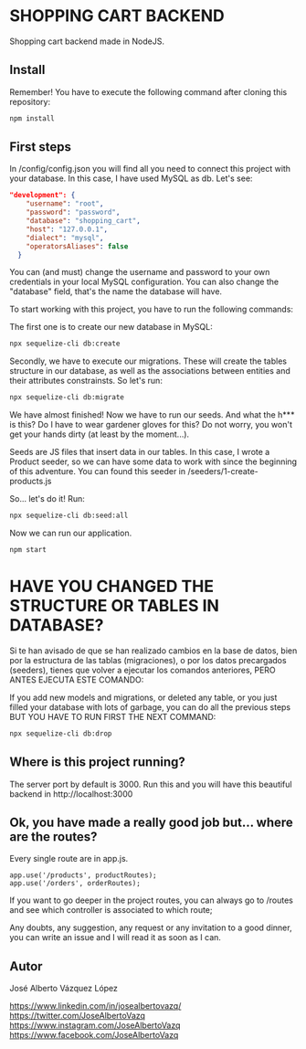 # SHOPPING CART BACKEND

Shopping cart backend made in NodeJS.

## Install

Remember! You have to execute the following command after cloning this repository:

```bash
npm install
```

## First steps

In /config/config.json you will find all you need to connect this project with your database. In this
case, I have used MySQL as db. Let's see:

```json
"development": {
    "username": "root",
    "password": "password",
    "database": "shopping_cart",
    "host": "127.0.0.1",
    "dialect": "mysql",
    "operatorsAliases": false
  }

```
You can (and must) change the username and password to your own credentials in your local MySQL configuration. You can also change the "database" field, that's the name the database will have.

To start working with this project, you have to run the following commands:

The first one is to create our new database in MySQL:
```bash
npx sequelize-cli db:create
```
Secondly, we have to execute our migrations. These will create the tables structure in our database, as well as the associations between entities and their attributes constrainsts. So let's run:

```bash
npx sequelize-cli db:migrate
```
We have almost finished! Now we have to run our seeds. And what the h*** is this? Do I have to wear gardener gloves for this? Do not worry, you won't get your hands dirty (at least by the moment...).

Seeds are JS files that insert data in our tables. In this case, I wrote a Product seeder, so we can have some data to work with since the beginning of this adventure. You can found this seeder in /seeders/1-create-products.js

So... let's do it! Run:
```bash
npx sequelize-cli db:seed:all
```

Now we can run our application. 

```bash
npm start
```
# HAVE YOU CHANGED THE STRUCTURE OR TABLES IN DATABASE?
Si te han avisado de que se han realizado cambios en la base de datos, bien por la estructura de las tablas (migraciones), o por los datos precargados (seeders), tienes que volver a ejecutar los comandos anteriores, PERO ANTES EJECUTA ESTE COMANDO:

If you add new models and migrations, or deleted any table, or you just filled your database with lots of garbage, you can do all the previous steps BUT YOU HAVE TO RUN FIRST THE NEXT COMMAND:
```bash
npx sequelize-cli db:drop
```

## Where is this project running?

The server port by default is 3000. Run this and you will have this
beautiful backend in http://localhost:3000

## Ok, you have made a really good job but... where are the routes?

Every single route are in app.js. 

```
app.use('/products', productRoutes);
app.use('/orders', orderRoutes);

```
If you want to go deeper in the project routes, you can always go to /routes and see which controller is associated to which route;

Any doubts, any suggestion, any request or any invitation to a good dinner, you can write an issue and I will read it as soon as I can.

## Autor

José Alberto Vázquez López

https://www.linkedin.com/in/josealbertovazq/
https://twitter.com/JoseAlbertoVazq
https://www.instagram.com/JoseAlbertoVazq
https://www.facebook.com/JoseAlbertoVazq